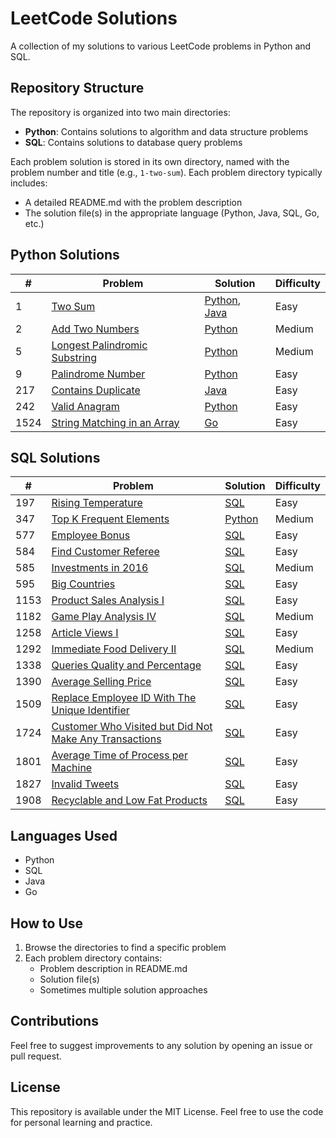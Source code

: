 # LeetCode Solutions

A collection of my solutions to various LeetCode problems in Python and SQL.

## Repository Structure

The repository is organized into two main directories:

- **Python**: Contains solutions to algorithm and data structure problems
- **SQL**: Contains solutions to database query problems

Each problem solution is stored in its own directory, named with the problem number and title (e.g., `1-two-sum`). Each problem directory typically includes:

- A detailed README.md with the problem description
- The solution file(s) in the appropriate language (Python, Java, SQL, Go, etc.)

## Python Solutions

| # | Problem | Solution | Difficulty |
|---|---------|----------|------------|
| 1 | [Two Sum](Python/1-two-sum) | [Python](Python/1-two-sum/two-sum.py), [Java](Python/1-two-sum/two-sum.java) | Easy |
| 2 | [Add Two Numbers](Python/2-add-two-numbers) | [Python](Python/2-add-two-numbers/add-two-numbers.py) | Medium |
| 5 | [Longest Palindromic Substring](Python/5-longest-palindromic-substring) | [Python](Python/5-longest-palindromic-substring/longest-palindromic-substring.py) | Medium |
| 9 | [Palindrome Number](Python/9-palindrome-number) | [Python](Python/9-palindrome-number/palindrome-number.py) | Easy |
| 217 | [Contains Duplicate](Python/217-contains-duplicate) | [Java](Python/217-contains-duplicate/contains-duplicate.java) | Easy |
| 242 | [Valid Anagram](Python/242-valid-anagram) | [Python](Python/242-valid-anagram/valid-anagram.py) | Easy |
| 1524 | [String Matching in an Array](Python/1524-string-matching-in-an-array) | [Go](Python/1524-string-matching-in-an-array/string-matching-in-an-array.go) | Easy |

## SQL Solutions

| # | Problem | Solution | Difficulty |
|---|---------|----------|------------|
| 197 | [Rising Temperature](SQL/197-rising-temperature) | [SQL](SQL/197-rising-temperature/rising-temperature.sql) | Easy |
| 347 | [Top K Frequent Elements](SQL/347-top-k-frequent-elements) | [Python](SQL/347-top-k-frequent-elements/top-k-frequent-elements.py) | Medium |
| 577 | [Employee Bonus](SQL/577-employee-bonus) | [SQL](SQL/577-employee-bonus/employee-bonus.sql) | Easy |
| 584 | [Find Customer Referee](SQL/584-find-customer-referee) | [SQL](SQL/584-find-customer-referee/find-customer-referee.sql) | Easy |
| 585 | [Investments in 2016](SQL/585-investments-in-2016) | [SQL](SQL/585-investments-in-2016/investments-in-2016.sql) | Medium |
| 595 | [Big Countries](SQL/595-big-countries) | [SQL](SQL/595-big-countries/big-countries.sql) | Easy |
| 1153 | [Product Sales Analysis I](SQL/1153-product-sales-analysis-i) | [SQL](SQL/1153-product-sales-analysis-i/product-sales-analysis-i.sql) | Easy |
| 1182 | [Game Play Analysis IV](SQL/1182-game-play-analysis-iv) | [SQL](SQL/1182-game-play-analysis-iv/game-play-analysis-iv.sql) | Medium |
| 1258 | [Article Views I](SQL/1258-article-views-i) | [SQL](SQL/1258-article-views-i/article-views-i.sql) | Easy |
| 1292 | [Immediate Food Delivery II](SQL/1292-immediate-food-delivery-ii) | [SQL](SQL/1292-immediate-food-delivery-ii/immediate-food-delivery-ii.sql) | Medium |
| 1338 | [Queries Quality and Percentage](SQL/1338-queries-quality-and-percentage) | [SQL](SQL/1338-queries-quality-and-percentage/queries-quality-and-percentage.sql) | Easy |
| 1390 | [Average Selling Price](SQL/1390-average-selling-price) | [SQL](SQL/1390-average-selling-price/average-selling-price.sql) | Easy |
| 1509 | [Replace Employee ID With The Unique Identifier](SQL/1509-replace-employee-id-with-the-unique-identifier) | [SQL](SQL/1509-replace-employee-id-with-the-unique-identifier/replace-employee-id-with-the-unique-identifier.sql) | Easy |
| 1724 | [Customer Who Visited but Did Not Make Any Transactions](SQL/1724-customer-who-visited-but-did-not-make-any-transactions) | [SQL](SQL/1724-customer-who-visited-but-did-not-make-any-transactions/customer-who-visited-but-did-not-make-any-transactions.sql) | Easy |
| 1801 | [Average Time of Process per Machine](SQL/1801-average-time-of-process-per-machine) | [SQL](SQL/1801-average-time-of-process-per-machine/average-time-of-process-per-machine.sql) | Easy |
| 1827 | [Invalid Tweets](SQL/1827-invalid-tweets) | [SQL](SQL/1827-invalid-tweets/invalid-tweets.sql) | Easy |
| 1908 | [Recyclable and Low Fat Products](SQL/1908-recyclable-and-low-fat-products) | [SQL](SQL/1908-recyclable-and-low-fat-products/recyclable-and-low-fat-products.sql) | Easy |

## Languages Used

- Python
- SQL
- Java
- Go

## How to Use

1. Browse the directories to find a specific problem
2. Each problem directory contains:
   - Problem description in README.md
   - Solution file(s)
   - Sometimes multiple solution approaches

## Contributions

Feel free to suggest improvements to any solution by opening an issue or pull request.

## License

This repository is available under the MIT License. Feel free to use the code for personal learning and practice.
